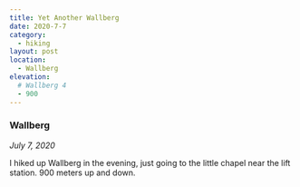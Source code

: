 ```yaml
---
title: Yet Another Wallberg
date: 2020-7-7
category:
  - hiking
layout: post
location:
  - Wallberg
elevation:
  # Wallberg 4
  - 900
---
```


### Wallberg
_July 7, 2020_

I hiked up Wallberg in the evening, just going to the little chapel near the
lift station. 900 meters up and down.
